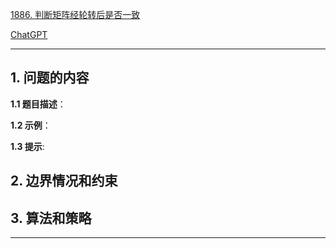 [1886. 判断矩阵经轮转后是否一致](https://leetcode.cn/problems/determine-whether-matrix-can-be-obtained-by-rotation)

[ChatGPT](chat.openai.com)

---

## 1. 问题的内容
**1.1 题目描述**：

**1.2 示例**：

**1.3 提示**:

## 2. 边界情况和约束


## 3. 算法和策略

---

